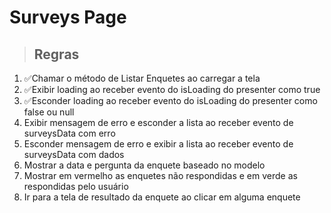 # Surveys Page

>## Regras

1. ✅Chamar o método de Listar Enquetes ao carregar a tela
2. ✅Exibir loading ao receber evento do isLoading do presenter como true
3. ✅Esconder loading ao receber evento do isLoading do presenter como false ou null
4. Exibir mensagem de erro e esconder a lista ao receber evento de surveysData com erro
5. Esconder mensagem de erro e exibir a lista ao receber evento de surveysData com dados
6. Mostrar a data e pergunta da enquete baseado no modelo
7. Mostrar em vermelho as enquetes não respondidas e em verde as respondidas pelo usuário
8. Ir para a tela de resultado da enquete ao clicar em alguma enquete
